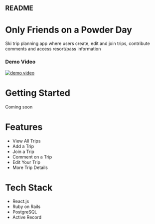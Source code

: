 ## README

# Only Friends on a Powder Day
Ski trip planning app where users create, edit and join trips, contribute comments and access resort/pass information

### Demo Video
[![demo video](https://cdn.loom.com/sessions/thumbnails/e787280116a24d7cac31abf2fa212162-with-play.gif)](https://www.loom.com/share/e787280116a24d7cac31abf2fa212162)
    
# Getting Started
Coming soon
# Features
* View All Trips
* Add a Trip
* Join a Trip
* Comment on a Trip
* Edit Your Trip
* More Trip Details

# Tech Stack
* React.js
* Ruby on Rails
* PostgreSQL
* Active Record
